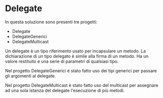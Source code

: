 # Delegate

In questa soluzione sono presenti tre progetti:

- Delegate
- DelegateGenerici
- DelegateMulticast

Un delegate è un tipo riferimento usato per incapsulare un metodo.
La dichiarazione di un tipo delegato è simile alla firma di un metodo. Ha un valore restituito e una serie di parametri di qualsiasi tipo.

Nel progetto DelegateGenerici è stato fatto uso dei tipi generici per passare gli argomenti al delegate.

Nel progetto DelegateMulticast è stato fatto uso del multicast per assegnare ad una sola istanza del delegate l'esecuzione di più metodi.
